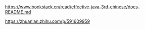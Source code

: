 # 


https://www.bookstack.cn/read/effective-java-3rd-chinese/docs-README.md

https://zhuanlan.zhihu.com/p/591609959
